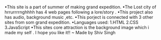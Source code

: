 •This site is a part of summer of making grand expedition.
•The Lost city of hrrurrrrnghhhh has 4 web pages following a lore/story .
•This project also has audio, background music ,etc.
•This porject is connected with 3 other sites from som grand expedition.
•Languages used:
1.HTML
2.CSS
3.JavaScript 
•This sites core attraction is the background image which i made my self .
I hope you like it!!
   ~ Made by Shiv Singh 
